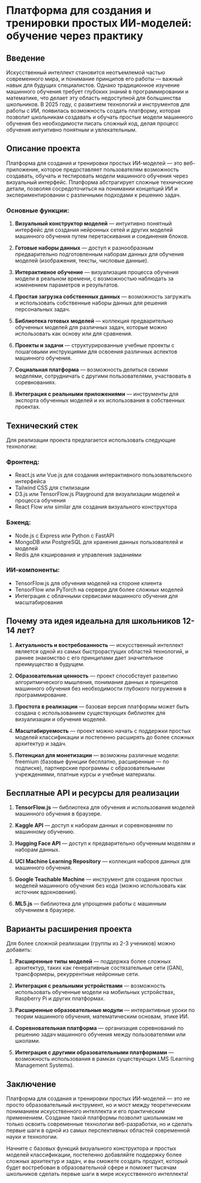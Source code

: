 # Платформа для создания и тренировки простых ИИ-моделей: обучение через практику

## Введение

Искусственный интеллект становится неотъемлемой частью современного мира, и понимание принципов его работы — важный навык для будущих специалистов. Однако традиционное изучение машинного обучения требует глубоких знаний в программировании и математике, что делает эту область недоступной для большинства школьников. В 2025 году, с развитием технологий и инструментов для работы с ИИ, появилась возможность создать платформу, которая позволит школьникам создавать и обучать простые модели машинного обучения без необходимости писать сложный код, делая процесс обучения интуитивно понятным и увлекательным.

## Описание проекта

Платформа для создания и тренировки простых ИИ-моделей — это веб-приложение, которое предоставляет пользователям возможность создавать, обучать и тестировать модели машинного обучения через визуальный интерфейс. Платформа абстрагирует сложные технические детали, позволяя сосредоточиться на понимании концепций ИИ и экспериментировании с различными подходами к решению задач.

### Основные функции:

1. **Визуальный конструктор моделей** — интуитивно понятный интерфейс для создания нейронных сетей и других моделей машинного обучения путем перетаскивания и соединения блоков.

2. **Готовые наборы данных** — доступ к разнообразным предварительно подготовленным наборам данных для обучения моделей (изображения, тексты, числовые данные).

3. **Интерактивное обучение** — визуализация процесса обучения модели в реальном времени, с возможностью наблюдать за изменением параметров и результатов.

4. **Простая загрузка собственных данных** — возможность загружать и использовать собственные наборы данных для решения персональных задач.

5. **Библиотека готовых моделей** — коллекция предварительно обученных моделей для различных задач, которые можно использовать как основу или для сравнения.

6. **Проекты и задачи** — структурированные учебные проекты с пошаговыми инструкциями для освоения различных аспектов машинного обучения.

7. **Социальная платформа** — возможность делиться своими моделями, сотрудничать с другими пользователями, участвовать в соревнованиях.

8. **Интеграция с реальными приложениями** — инструменты для экспорта обученных моделей и их использования в собственных проектах.

## Технический стек

Для реализации проекта предлагается использовать следующие технологии:

### Фронтенд:
- React.js или Vue.js для создания интерактивного пользовательского интерфейса
- Tailwind CSS для стилизации
- D3.js или TensorFlow.js Playground для визуализации моделей и процесса обучения
- React Flow или similar для создания визуального конструктора

### Бэкенд:
- Node.js с Express или Python с FastAPI
- MongoDB или PostgreSQL для хранения данных пользователей и моделей
- Redis для кэширования и управления заданиями

### ИИ-компоненты:
- TensorFlow.js для обучения моделей на стороне клиента
- TensorFlow или PyTorch на сервере для более сложных моделей
- Интеграция с облачными сервисами машинного обучения для масштабирования

## Почему эта идея идеальна для школьников 12-14 лет?

1. **Актуальность и востребованность** — искусственный интеллект является одной из самых быстрорастущих областей технологий, и раннее знакомство с его принципами дает значительное преимущество в будущем.

2. **Образовательная ценность** — проект способствует развитию алгоритмического мышления, понимания данных и принципов машинного обучения без необходимости глубокого погружения в программирование.

3. **Простота в реализации** — базовая версия платформы может быть создана с использованием существующих библиотек для визуализации и обучения моделей.

4. **Масштабируемость** — проект можно начать с поддержки простых моделей классификации и постепенно расширять до более сложных архитектур и задач.

5. **Потенциал для монетизации** — возможны различные модели: freemium (базовые функции бесплатно, расширенные — по подписке), партнерские программы с образовательными учреждениями, платные курсы и учебные материалы.

## Бесплатные API и ресурсы для реализации

1. **TensorFlow.js** — библиотека для обучения и использования моделей машинного обучения в браузере.

2. **Kaggle API** — доступ к наборам данных и соревнованиям по машинному обучению.

3. **Hugging Face API** — доступ к предварительно обученным моделям и наборам данных.

4. **UCI Machine Learning Repository** — коллекция наборов данных для машинного обучения.

5. **Google Teachable Machine** — инструмент для создания простых моделей машинного обучения без кода (можно использовать как источник вдохновения).

6. **ML5.js** — библиотека для упрощения работы с машинным обучением в браузере.

## Варианты расширения проекта

Для более сложной реализации (группы из 2-3 учеников) можно добавить:

1. **Расширенные типы моделей** — поддержка более сложных архитектур, таких как генеративные состязательные сети (GAN), трансформеры, рекуррентные нейронные сети.

2. **Интеграция с реальными устройствами** — возможность использовать обученные модели на мобильных устройствах, Raspberry Pi и других платформах.

3. **Расширенные образовательные модули** — интерактивные уроки по теории машинного обучения, математическим основам, этике ИИ.

4. **Соревновательная платформа** — организация соревнований по решению задач машинного обучения между пользователями или школами.

5. **Интеграция с другими образовательными платформами** — возможность использования в рамках существующих LMS (Learning Management Systems).

## Заключение

Платформа для создания и тренировки простых ИИ-моделей — это не просто образовательный инструмент, но и мост между теоретическим пониманием искусственного интеллекта и его практическим применением. Создание такой платформы позволит школьникам не только освоить современные технологии веб-разработки, но и сделать первые шаги в одной из самых перспективных областей современной науки и технологии.

Начните с базовых функций визуального конструктора и простых моделей классификации, постепенно добавляйте поддержку более сложных архитектур и задач, и вы сможете создать продукт, который будет востребован в образовательной сфере и поможет тысячам школьников сделать первые шаги в мире искусственного интеллекта!
